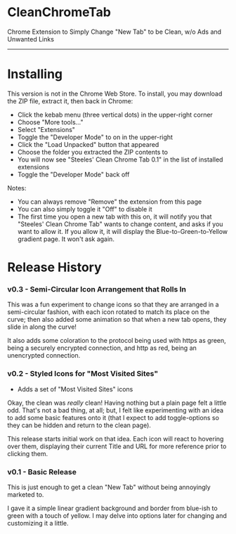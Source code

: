 # CleanChromeTab
Chrome Extension to Simply Change "New Tab" to be Clean, w/o Ads and Unwanted Links

---

# Installing

This version is not in the Chrome Web Store.  To install, you may download the ZIP file,
extract it, then back in Chrome:

- Click the kebab menu (three vertical dots) in the upper-right corner
- Choose "More tools..."
- Select "Extensions"
- Toggle the "Developer Mode" to on in the upper-right
- Click the "Load Unpacked" button that appeared
- Choose the folder you extracted the ZIP contents to
- You will now see "Steeles' Clean Chrome Tab 0.1" in the list of installed extensions
- Toggle the "Developer Mode" back off

Notes:

- You can always remove "Remove" the extension from this page
- You can also simply toggle it "Off" to disable it
- The first time you open a new tab with this on, it will notify you that "Steeles' Clean Chrome Tab" wants to change content, and asks if you want to allow it.  If you allow it, it will display the Blue-to-Green-to-Yellow gradient page.  It won't ask again.



# Release History

### v0.3 - Semi-Circular Icon Arrangement that Rolls In

This was a fun experiment to change icons so that they are arranged in a semi-circular
fashion, with each icon rotated to match its place on the curve; then also added some
animation so that when a new tab opens, they slide in along the curve!

It also adds some coloration to the protocol being used with https as green, being a
securely encrypted connection, and http as red, being an unencrypted connection.



### v0.2 - Styled Icons for "Most Visited Sites"

- Adds a set of "Most Visited Sites" icons

Okay, the clean was *really* clean!  Having nothing but a plain page felt a little odd.
That's not a bad thing, at all; but, I felt like experimenting with an idea to add some
basic features onto it (that I expect to add toggle-options so they can be hidden and
return to the clean page).

This release starts initial work on that idea.  Each icon will react to hovering over
them, displaying their current Title and URL for more reference prior to clicking them.



### v0.1 - Basic Release

This is just enough to get a clean "New Tab" without being annoyingly marketed to.

I gave it a simple linear gradient background and border from blue-ish to green
with a touch of yellow.  I may delve into options later for changing and customizing it a little.

